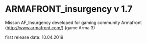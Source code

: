 # ARMAFRONT_insurgency v 1.7
Misson AF_Insurgency developed for gaming community Armafront (http://www.armafront.com/) (game Arma 3)

first release date: 10.04.2019

